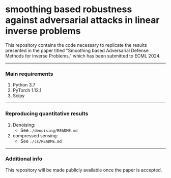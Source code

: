 # smoothing based robustness against adversarial attacks in linear inverse problems
 
This repository contains the code necessary to replicate the results presented in the paper titled "Smoothing based Adversarial Defense Methods for Inverse Problems," which has been submitted to ECML 2024.

---
### Main requirements
1. Python 3.7
2. PyTorch 1.12.1
3. Scipy

---
### Reproducing quantitative results
1. Denoising:
     - See ```./denoising/README.md```  
2. compressed sensing:
     - See ```./cs/README.md```  
     
---
### Additional info
This repository will be made publicly available once the paper is accepted.
